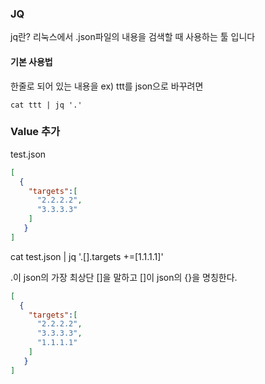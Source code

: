 ### JQ

jq란? 리눅스에서 .json파일의 내용을 검색할 때 사용하는 툴 입니다

#### 기본 사용법

한줄로 되어 있는 내용을 ex) ttt를 json으로 바꾸려면

```
cat ttt | jq '.'
```


### Value 추가

test.json

```json
[
  {
    "targets":[
      "2.2.2.2",
      "3.3.3.3"
    ]
   }
]
```

cat test.json | jq '.[].targets +=[1.1.1.1]'

.이 json의 가장 최상단 []을 말하고  []이 json의 {}을 명칭한다.

````json
[
  {
    "targets":[
      "2.2.2.2",
      "3.3.3.3",
      "1.1.1.1"
    ]
   }
]

````
